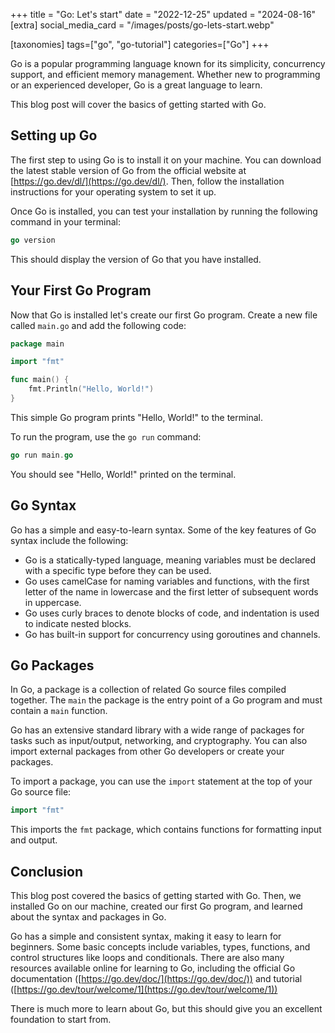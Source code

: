+++
title = "Go: Let's start"
date = "2022-12-25"
updated = "2024-08-16"
[extra]
social_media_card = "/images/posts/go-lets-start.webp"

[taxonomies]
tags=["go", "go-tutorial"]
categories=["Go"]
+++

Go is a popular programming language known for its simplicity, concurrency support, and efficient memory management. Whether new to programming or an experienced developer, Go is a great language to learn.

This blog post will cover the basics of getting started with Go.

## **Setting up Go**

The first step to using Go is to install it on your machine. You can download the latest stable version of Go from the official website at [https://go.dev/dl/](https://go.dev/dl/). Then, follow the installation instructions for your operating system to set it up.

Once Go is installed, you can test your installation by running the following command in your terminal:

```go
go version
```

This should display the version of Go that you have installed.

## **Your First Go Program**

Now that Go is installed let's create our first Go program. Create a new file called `main.go` and add the following code:

```go
package main

import "fmt"

func main() {
    fmt.Println("Hello, World!")
}
```

This simple Go program prints "Hello, World!" to the terminal.

To run the program, use the `go run` command:

```go
go run main.go
```

You should see "Hello, World!" printed on the terminal.

## **Go Syntax**

Go has a simple and easy-to-learn syntax. Some of the key features of Go syntax include the following:

- Go is a statically-typed language, meaning variables must be declared with a specific type before they can be used.
- Go uses camelCase for naming variables and functions, with the first letter of the name in lowercase and the first letter of subsequent words in uppercase.
- Go uses curly braces to denote blocks of code, and indentation is used to indicate nested blocks.
- Go has built-in support for concurrency using goroutines and channels.

## **Go Packages**

In Go, a package is a collection of related Go source files compiled together. The `main` the package is the entry point of a Go program and must contain a `main` function.

Go has an extensive standard library with a wide range of packages for tasks such as input/output, networking, and cryptography. You can also import external packages from other Go developers or create your packages.

To import a package, you can use the `import` statement at the top of your Go source file:

```go
import "fmt"
```

This imports the `fmt` package, which contains functions for formatting input and output.

## **Conclusion**

This blog post covered the basics of getting started with Go. Then, we installed Go on our machine, created our first Go program, and learned about the syntax and packages in Go.

Go has a simple and consistent syntax, making it easy to learn for beginners. Some basic concepts include variables, types, functions, and control structures like loops and conditionals. There are also many resources available online for learning to Go, including the official Go documentation ([https://go.dev/doc/](https://go.dev/doc/)) and tutorial ([https://go.dev/tour/welcome/1](https://go.dev/tour/welcome/1))

There is much more to learn about Go, but this should give you an excellent foundation to start from.
